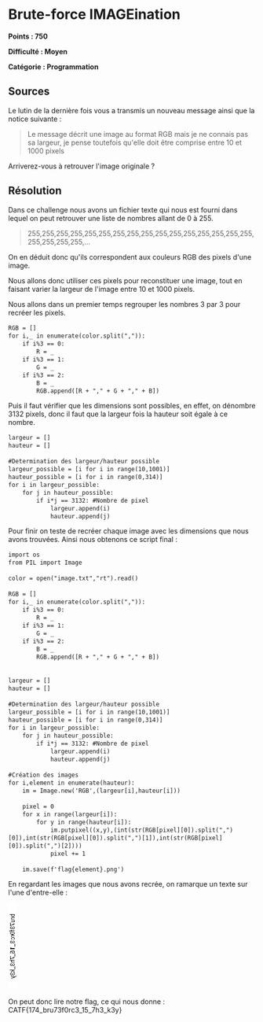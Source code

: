 # Brute-force IMAGEination
**Points : 750**

**Difficulté : Moyen**

**Catégorie : Programmation**

## Sources

Le lutin de la dernière fois vous a transmis un nouveau message ainsi que la notice suivante :
> Le message décrit une image au format RGB mais je ne connais pas sa largeur, je pense toutefois qu'elle doit être comprise entre 10 et 1000 pixels

Arriverez-vous à retrouver l'image originale ?

## Résolution

Dans ce challenge nous avons un fichier texte qui nous est fourni dans lequel on peut retrouver une liste de nombres allant de 0 à 255.
> 255,255,255,255,255,255,255,255,255,255,255,255,255,255,255,255,255,255,255,255,...

On en déduit donc qu'ils correspondent aux couleurs RGB des pixels d'une image.

Nous allons donc utiliser ces pixels pour reconstituer une image, tout en faisant varier la largeur de l'image entre 10 et 1000 pixels.

Nous allons dans un premier temps regrouper les nombres 3 par 3 pour recréer les pixels.
```
RGB = []
for i,_ in enumerate(color.split(",")):
    if i%3 == 0:
        R = _
    if i%3 == 1:
        G = _
    if i%3 == 2:
        B = _
        RGB.append([R + "," + G + "," + B])
```

Puis il faut vérifier que les dimensions sont possibles, en effet, on dénombre 3132 pixels, donc il faut que la largeur fois la hauteur soit égale à ce nombre.
```
largeur = []
hauteur = []

#Determination des largeur/hauteur possible
largeur_possible = [i for i in range(10,1001)]
hauteur_possible = [i for i in range(0,314)]
for i in largeur_possible:
    for j in hauteur_possible:
        if i*j == 3132: #Nombre de pixel
            largeur.append(i)
            hauteur.append(j)
```
Pour finir on teste de recréer chaque image avec les dimensions que nous avons trouvées. Ainsi nous obtenons ce script final :
```
import os
from PIL import Image

color = open("image.txt","rt").read()

RGB = []
for i,_ in enumerate(color.split(",")):
    if i%3 == 0:
        R = _
    if i%3 == 1:
        G = _
    if i%3 == 2:
        B = _
        RGB.append([R + "," + G + "," + B])


largeur = []
hauteur = []

#Determination des largeur/hauteur possible
largeur_possible = [i for i in range(10,1001)]
hauteur_possible = [i for i in range(0,314)]
for i in largeur_possible:
    for j in hauteur_possible:
        if i*j == 3132: #Nombre de pixel
            largeur.append(i)
            hauteur.append(j)

#Création des images
for i,element in enumerate(hauteur):
    im = Image.new('RGB',(largeur[i],hauteur[i]))

    pixel = 0
    for x in range(largeur[i]):
        for y in range(hauteur[i]):
            im.putpixel((x,y),(int(str(RGB[pixel][0]).split(",")[0]),int(str(RGB[pixel][0]).split(",")[1]),int(str(RGB[pixel][0]).split(",")[2])))
            pixel += 1

    im.save(f'flag{element}.png')
```

En regardant les images que nous avons recrée, on ramarque un texte sur l'une d'entre-elle : 

![flag](https://github.com/FastHorn/CTF-Write-Ups/blob/main/CTF%20de%20l'Avent/Brute-force%20IMAGEination/flag174.png)

On peut donc lire notre flag, ce qui nous donne :
CATF{174_bru73f0rc3_15_7h3_k3y}
